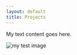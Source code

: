 ```yaml
---
layout: default
title: Projects
---
```


<div class="main-content">

<p>My text content goes here.</p>
<p>
    <img src="http://dkzfc5te54ao6.cloudfront.net/testing/email%7C5e793b39580a1d9af41da3ba/02dfa3a0-b029-11ea-ab01-c5f8f744b37c" alt="my test image">
</p>

</div>